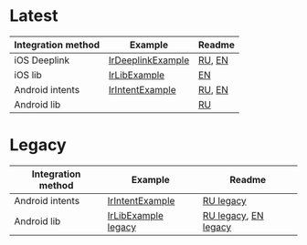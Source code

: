 # Latest
  Integration method | Example | Readme
------------- | ------------- | -------------
iOS Deeplink  |  [IrDeeplinkExample](https://github.com/intrtl/AiletLibraryExamples/tree/master/iOS/IrDeeplinkExample) | [RU](https://github.com/intrtl/AiletLibraryExamples/blob/master/iOS/IrDeeplinkExample/README.md), [EN](https://github.com/intrtl/AiletLibraryExamples/blob/master/iOS/IrDeeplinkExample/readme_en.md)
iOS lib | [IrLibExample](https://github.com/intrtl/AiletLibraryExamples/tree/master/iOS/IrLibExample) | [EN](https://github.com/intrtl/AiletLibraryExamples/blob/master/iOS/IrLibExample/readme.md)
Android intents | [IrIntentExample](https://github.com/intrtl/AiletLibraryExamples/tree/master/Android/IrIntentExample) | [RU](https://github.com/intrtl/AiletLibraryExamples/blob/master/Android/IrIntentExample/readme_v2.md), [EN](https://github.com/intrtl/AiletLibraryExamples/blob/master/Android/IrIntentExample/readme_v2_en.md)
Android lib |  | [RU](https://github.com/intrtl/AiletLibraryExamples/blob/master/Android/readme_v3_ru.md)
# Legacy

  Integration method | Example | Readme
------------- | ------------- | -------------
Android intents | [IrIntentExample](https://github.com/intrtl/AiletLibraryExamples/tree/master/Android/IrIntentExample) | [RU legacy](https://github.com/intrtl/AiletLibraryExamples/blob/master/Android/IrIntentExample/readme.md)
Android lib | [IrLibExample legacy](https://github.com/intrtl/AiletLibraryExamples/tree/master/Android/IrLibExample) | [RU legacy](https://github.com/intrtl/AiletLibraryExamples/blob/master/Android/IrLibExample/readme.md), [EN legacy](https://github.com/intrtl/AiletLibraryExamples/blob/master/Android/IrLibExample/readme_en.md)